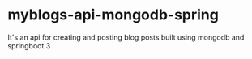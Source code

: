 # myblogs-api-mongodb-spring
It's an api for creating and posting blog posts built using mongodb and springboot 3
